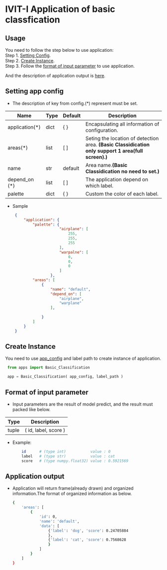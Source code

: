 # IVIT-I Application of basic classfication
## Usage
You need to follow the step below to use application:  
Step 1. [Setting Config](#setting-app-config).  
Step 2. [Create Instance](#create-instance).  
Step 3. Follow the [format of input parameter](#format-of-input-parameter) to use application.

And the description of application output is [here](#application-output).   
## Setting app config 
* The description of key from config.(*) represent must be set.  

| Name | Type | Default | Description |
| --- | --- | --- | --- |
|application(*)|dict|{  }|Encapsulating all information of configuration.|
|areas(*)|list|[  ]|Seting the location of detection area. **(Basic Classidication only support 1 area(full screen).)**|
|name|str|default|Area name.**(Basic Classidication no need to set.)**|
| depend_on (*) | list | [ ] | The application depend on which label. |
| palette | dict | { } | Custom the color of each label. |
* Sample

   ```json
    {
        "application": {
            "palette": {
                        "airplane": [
                            255,
                            255,
                            255
                        ],
                        "warpalne": [
                            0,
                            0,
                            0
                        ]
                    },
            "areas": [
                {
                    "name": "default",
                    "depend_on": [
                        "airplane",
                        "warplane"
                    ],
                    
                }
            ]
        }
    }
   ``` 
## Create Instance
You need to use [app_config](#setting-app-config) and label path to create instance of application.
   ```python
    from apps import Basic_Classification

    app = Basic_Classification( app_config, label_path )
   ``` 
## Format of input parameter
* Input parameters are the result of model predict, and the result must packed like below.

| Type | Description |
| --- | --- |
|tuple|( id, label, score )|
* Example:
    ```bash
        id      # (type int)           value : 0   
        label   # (type str)           value : cat   
        score   # (type numpy.float32) value : 0.5921569    
    ```
## Application output 
* Application will return frame(already drawn) and organized information.The format of organized information as below.
    ```bash
    {
        'areas': [
            {
                'id': 0, 
                'name': 'default', 
                'data': [
                    {'label': 'dog', 'score': 0.24705884
                    },
                    {'label': 'cat', 'score': 0.7568628
                    }
                ]
            }
        ]
    }
    
    ```